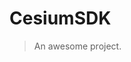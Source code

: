 <!--
 * @Author: 
 * @Date: 2023-03-21 16:16:21
 * @LastEditTime: 2023-03-21 16:16:48
 * @LastEditors: Please set LastEditors
 * @Description: 
-->
# CesiumSDK

> An awesome project.
